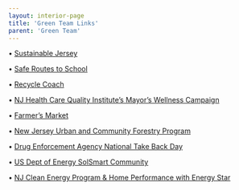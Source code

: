 ```yaml
---
layout: interior-page
title: 'Green Team Links'
parent: 'Green Team'
---
```


• [Sustainable Jersey](http://www.sustainablejersey.com) 

• [Safe Routes to School](http://www.saferoutesnj.org) 

• [Recycle Coach](/departments/public-works/2019/04/25/recyclecoach/)

• [NJ Health Care Quality Institute’s Mayor’s Wellness Campaign](https://www.njhcqi.org/mayors-wellness-campaign/)

• [Farmer’s Market](/farmers-market/)

• [New Jersey Urban and Community Forestry Program](https://www.state.nj.us/dep/parksandforests/forest/community/index.html) 

• [Drug Enforcement Agency National Take Back Day](http://www.deadiversion.usdoj.gov/drug_disposal/takeback/index.html) 

• [US Dept of Energy SolSmart Community](http://www.gosparc.org) 

• [NJ Clean Energy Program & Home Performance with Energy Star](http://www.njcleanenergy.com) 
